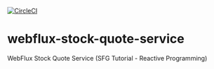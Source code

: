 [![CircleCI](https://circleci.com/gh/artshishkin/webflux-stock-quote-service.svg?style=svg)](https://circleci.com/gh/artshishkin/webflux-stock-quote-service)
# webflux-stock-quote-service
WebFlux Stock Quote Service (SFG Tutorial - Reactive Programming)
